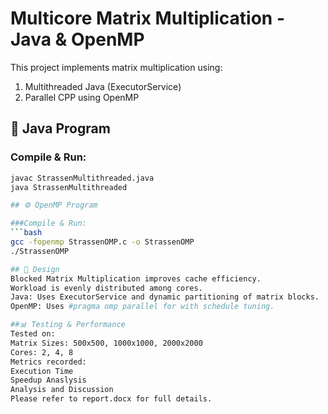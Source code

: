 # Multicore Matrix Multiplication - Java & OpenMP

This project implements matrix multiplication using:
1. Multithreaded Java (ExecutorService)
2. Parallel CPP using OpenMP

## 🚀 Java Program

### Compile & Run:
```bash
javac StrassenMultithreaded.java
java StrassenMultithreaded

## ⚙️ OpenMP Program

###Compile & Run:
```bash
gcc -fopenmp StrassenOMP.c -o StrassenOMP
./StrassenOMP

## 🧠 Design
Blocked Matrix Multiplication improves cache efficiency.
Workload is evenly distributed among cores.
Java: Uses ExecutorService and dynamic partitioning of matrix blocks.
OpenMP: Uses #pragma omp parallel for with schedule tuning.

##📊 Testing & Performance
Tested on:
Matrix Sizes: 500x500, 1000x1000, 2000x2000
Cores: 2, 4, 8
Metrics recorded:
Execution Time
Speedup Anaslysis
Analysis and Discussion
Please refer to report.docx for full details.
